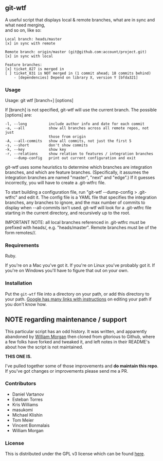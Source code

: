 git-wtf
-------

A useful script that displays local & remote branches, what are in sync
and what need merging,\
and so on, like so:

    Local branch: heads/master
    [x] in sync with remote

    Remote branch: origin/master (git@github.com:account/project.git)
    [x] in sync with local

    Feature branches:
    [x] ticket_827 is merged in
    [ ] ticket_831 is NOT merged in (1 commit ahead; 18 commits behind)
        - [dependencies] Depend on library X, version Y [bfda321]

### Usage

Usage: git wtf [branch+] [options]

If [branch] is not specified, git-wtf will use the current branch. The possible
[options] are:

    -l, --long          include author info and date for each commit
    -a, --all           show all branches across all remote repos, not just
                        those from origin
    -A, --all-commits   show all commits, not just the first 5
    -s, --short         don't show commits
    -k, --key           show key
    -r, --relations     show relation to features / integration branches
        --dump-config   print out current configuration and exit

git-wtf uses some heuristics to determine which branches are integration
branches, and which are feature branches. (Specifically, it assumes the
integration branches are named "master", "next" and "edge".) If it guesses
incorrectly, you will have to create a .git-wtfrc file.

To start building a configuration file, run "git-wtf --dump-config >
.git-wtfrc" and edit it. The config file is a YAML file that specifies the
integration branches, any branches to ignore, and the max number of commits to
display when --all-commits isn't used.  git-wtf will look for a .git-wtfrc file
starting in the current directory, and recursively up to the root.

IMPORTANT NOTE: all local branches referenced in .git-wtfrc must be prefixed
with heads/, e.g. "heads/master". Remote branches must be of the form
remotes/<remote>/<branch>.


### Requirements
Ruby.

If you're on a Mac you've got it. If you're on Linux you've probably got
it. If you're on Windows you'll have to figure that out on your own.

### Installation

Put the `git-wtf` file into a directory on your path, or add this directory
to your path. [Google has many links with instructions](https://www.google.com/webhp?sourceid=chrome-instant&ion=1&espv=2&ie=UTF-8#q=bash%20editing%20path) on editing your path if you don't know how.


## NOTE regarding maintenance / support
This particular script has an odd history. It was written, and apparently 
abandoned by [William Morgan](https://gitorious.org/willgit/mainline) then
cloned from gitorious to Github, where a few folks have forked and tweaked it,
and left notes in their README's about how the script is not maintained. 

**THIS ONE IS.**

I've pulled together some of those improvements and **do maintain this repo**.
If you've got changes or improvements please send me a PR.

### Contributors

* Daniel Vartanov
* Esteban Torres
* Kris Williams
* masukomi
* Michael Klishin
* Tom Meier
* Vincent Bonmalais
* William Morgan

### License
This is distributed under the GPL v3 license which can be found [here](http://www.gnu.org/licenses).

